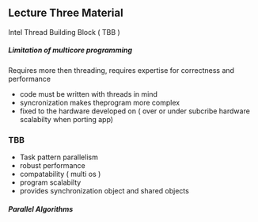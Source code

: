 ## Lecture Three Material
Intel Thread Building Block ( TBB )

##### Limitation of multicore programming 
Requires more then threading, requires expertise for correctness and performance
- code must be written with threads in mind
- syncronization makes theprogram more complex
- fixed to the hardware developed on ( over or under subcribe  hardware scalabilty when porting app)

### TBB
- Task pattern parallelism
- robust performance
- compatability ( multi os )
- program scalabilty
- provides synchronization object and shared objects

##### Parallel Algorithms





